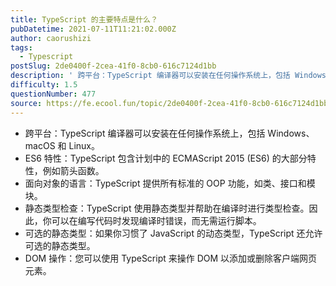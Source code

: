 ```yaml
---
title: TypeScript 的主要特点是什么？
pubDatetime: 2021-07-11T11:21:02.000Z
author: caorushizi
tags:
  - Typescript
postSlug: 2de0400f-2cea-41f0-8cb0-616c7124d1bb
description: ' 跨平台：TypeScript 编译器可以安装在任何操作系统上，包括 Windows、macOS 和 Linux。 ES6 特性：TypeScript 包含计划中的 ECMAScript 2015 (ES6) 的大部分特性，例如箭头函数。 面向对象的语言：TypeScript 提供所有标准的 OOP 功能，如类、接口和模块。 静态类型检查：TypeScript 使用静态类型并帮助在编译时进行类型检'
difficulty: 1.5
questionNumber: 477
source: https://fe.ecool.fun/topic/2de0400f-2cea-41f0-8cb0-616c7124d1bb
---
```


* 跨平台：TypeScript 编译器可以安装在任何操作系统上，包括 Windows、macOS 和 Linux。
* ES6 特性：TypeScript 包含计划中的 ECMAScript 2015 (ES6) 的大部分特性，例如箭头函数。
* 面向对象的语言：TypeScript 提供所有标准的 OOP 功能，如类、接口和模块。
* 静态类型检查：TypeScript 使用静态类型并帮助在编译时进行类型检查。因此，你可以在编写代码时发现编译时错误，而无需运行脚本。
* 可选的静态类型：如果你习惯了 JavaScript 的动态类型，TypeScript 还允许可选的静态类型。
* DOM 操作：您可以使用 TypeScript 来操作 DOM 以添加或删除客户端网页元素。
